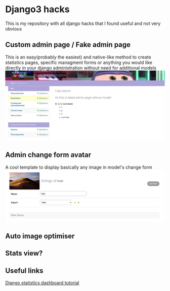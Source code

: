 # Django3 hacks

This is my repository with all django hacks that I found useful and not very obvious

## Custom admin page / Fake admin page

This is an easy(probably the easiest) and native-like method to create statistics pages, specific managment forms or anything you would like directly in your django administration without need for additional models
![Fake admin page demo](./fake_admin/preview.png)

## Admin change form avatar

A cool template to display basically any image in model's change form
![Avatar demo](./avatar/preview.png)

## Auto image optimiser

## Stats view?

## Useful links

[Django statistics dashboard tutorial](https://hakibenita.com/how-to-turn-django-admin-into-a-lightweight-dashboard)
